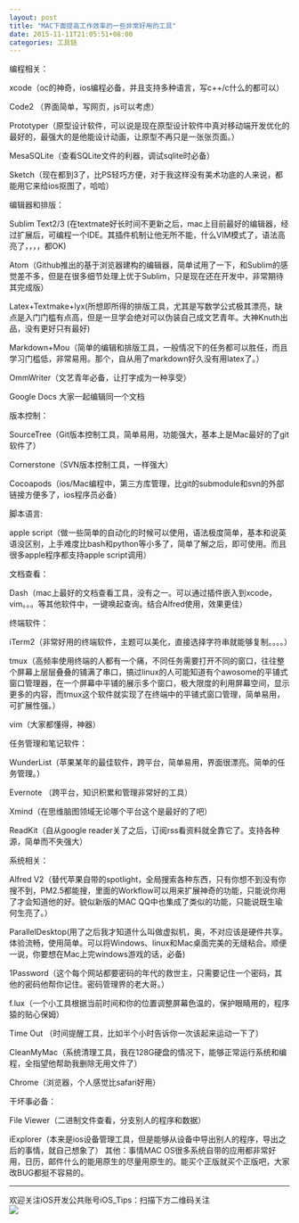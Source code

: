```yaml
---
layout: post
title: "MAC下面提高工作效率的一些非常好用的工具"
date: 2015-11-11T21:05:51+08:00
categories: 工具链
---
```



编程相关：

xcode（oc的神奇，ios编程必备，并且支持多种语言，写c++/c什么的都可以）

Code2 （界面简单，写网页，js可以考虑）

Prototyper（原型设计软件，可以说是现在原型设计软件中真对移动端开发优化的最好的，最强大的是他能设计动画，让原型不再只是一张张页面。）

MesaSQLite（查看SQLite文件的利器，调试sqlite时必备）

Sketch（现在都到3了，比PS轻巧方便，对于我这样没有美术功底的人来说，都能用它来给ios抠图了，哈哈）



编辑器和排版：

Sublim Text2/3 (在textmate好长时间不更新之后，mac上目前最好的编辑器，经过扩展后，可编程一个IDE。其插件机制让他无所不能，什么VIM模式了，语法高亮了，，，，都OK)

Atom（Github推出的基于浏览器建构的编辑器，简单试用了一下，和Sublim的感觉差不多，但是在很多细节处理上优于Sublim，只是现在还在开发中，非常期待其完成版）

Latex+Textmake+lyx(所想即所得的排版工具，尤其是写数学公式极其漂亮，缺点是入门门槛有点高，但是一旦学会绝对可以伪装自己成文艺青年。大神Knuth出品，没有更好只有最好)

Markdown+Mou（简单的编辑和排版工具，一般情况下的任务都可以胜任，而且学习门槛低，非常易用。那个，自从用了markdown好久没有用latex了。）

OmmWriter（文艺青年必备，让打字成为一种享受）

Google Docs 大家一起编辑同一个文档

版本控制：

SourceTree（Git版本控制工具，简单易用，功能强大，基本上是Mac最好的了git软件了）

Cornerstone（SVN版本控制工具，一样强大）

Cocoapods（ios/Mac编程中，第三方库管理，比git的submodule和svn的外部链接方便多了，ios程序员必备）


脚本语言:

apple script（做一些简单的自动化的时候可以使用，语法极度简单，基本和说英语没区别，上手难度比bash和python等小多了，简单了解之后，即可使用。而且很多apple程序都支持apple script调用）

文档查看：

Dash（mac上最好的文档查看工具，没有之一。可以通过插件嵌入到xcode，vim。。。等其他软件中，一键唤起查询。结合Alfred使用，效果更佳）

终端软件：

iTerm2（非常好用的终端软件，主题可以美化，直接选择字符串就能够复制。。。。）

tmux（高频率使用终端的人都有一个痛，不同任务需要打开不同的窗口，往往整个屏幕上层层叠叠的铺满了串口，搞过linux的人可能知道有个awosome的平铺式窗口管理器，在一个屏幕中平铺的展示多个窗口，极大限度的利用屏幕空间，显示更多的内容，而tmux这个软件就实现了在终端中的平铺式窗口管理，简单易用，可扩展性强。）

vim（大家都懂得，神器）

任务管理和笔记软件：

WunderList（苹果某年的最佳软件，跨平台，简单易用，界面很漂亮。简单的任务管理。）

Evernote （跨平台，知识积累和管理非常好的工具）

Xmind（在思维脑图领域无论哪个平台这个是最好的了吧）

ReadKit（自从google reader关了之后，订阅rss看资料就全靠它了。支持各种源，简单而不失强大）

系统相关：

Alfred V2（替代苹果自带的spotlight，全局搜索各种东西，只有你想不到没有你搜不到，PM2.5都能搜，里面的Workflow可以用来扩展神奇的功能，只能说你用了才会知道他的好。貌似新版的MAC QQ中也集成了类似的功能，只能说既生瑜何生亮了。）

ParallelDesktop(用了之后我才知道什么叫做虚拟机，奥，不对应该是硬件共享。体验流畅，使用简单。可以将Windows、linux和Mac桌面完美的无缝粘合。顺便一说，你要想在Mac上完windows游戏的话，必备)

1Password（这个每个网站都要密码的年代的救世主，只需要记住一个密码，其他的密码他帮你记住。密码管理界的老大哥。）

f.lux（一个小工具根据当前时间和你的位置调整屏幕色温的，保护眼睛用的，程序猿的贴心保姆）

Time Out （时间提醒工具，比如半个小时告诉你一次该起来运动一下了）

CleanMyMac（系统清理工具，我在128G硬盘的情况下，能够正常运行系统和编程，全指望他帮助我删除无用文件了）


Chrome（浏览器，个人感觉比safari好用）

干坏事必备：

File Viewer（二进制文件查看，分支别人的程序和数据）

iExplorer（本来是ios设备管理工具，但是能够从设备中导出别人的程序，导出之后的事情，就自己想象了）
其他：事情MAC OS很多系统自带的应用都非常好用，日历，邮件什么的能用原生的尽量用原生的。能买个正版就买个正版吧，大家改BUG都挺不容易的。



-----
欢迎关注iOS开发公共账号iOS_Tips：扫描下方二维码关注  
![](http://ww4.sinaimg.cn/large/7df22103jw1exx11uhhkoj20by0by3zc.jpg)
